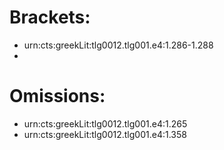 # Brackets:

- urn:cts:greekLit:tlg0012.tlg001.e4:1.286-1.288
-

# Omissions:
- urn:cts:greekLit:tlg0012.tlg001.e4:1.265
- urn:cts:greekLit:tlg0012.tlg001.e4:1.358
